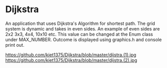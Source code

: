 # Dijkstra

An application that uses Dijkstra's Algorithm for shortest path. The grid system is dynamic and takes in even sides. An example of even sides are 2x2 3x3, 4x4, 10x10 etc. 
This value can be changed at the Enum class under MAX_NUMBER. 
Outcome is displayed using graphics.h and console print out.

https://github.com/kiet1375/Dijkstra/blob/master/dijstra.(1).jpg
https://github.com/kiet1375/Dijkstra/blob/master/dijstra.(2).jpg
